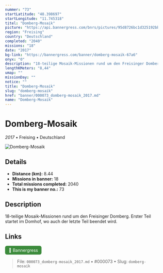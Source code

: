 ```yaml
---
nummer: "73"
startLatitude: "48.398697"
startLongitude: "11.745318"
titel: "Domberg-Mosaik"
picture: "https://api.bannergress.com/bnrs/pictures/95d8726bc1d325192bbca93502f70816"
region: "Freising"
country: "Deutschland"
completed: "2040"
missions: "18"
date: "2017"
bg-link: "https://bannergress.com/banner/domberg-mosaik-67a6"
onyx: "0"
description: "18-teilige Mosaik-Missionen rund um den Freisinger Domberg.\nErster Teil startet im Domhof, wo auch der letzte Teil beendet wird."
lengthKMeters: "8,44"
umap: ""
missionDay: ""
notice: ""
title: "Domberg-Mosaik"
slug: "domberg-mosaik"
href: "banner/000073_domberg-mosaik_2017.md"
name: "Domberg-Mosaik"
---
```

# Domberg-Mosaik

*2017* • Freising • Deutschland

![Domberg-Mosaik](https://api.bannergress.com/bnrs/pictures/95d8726bc1d325192bbca93502f70816)



## Details
- **Distance (km):** 8.44
- **Missions in banner:** 18
- **Total missions completed:** 2040
- **This is my banner no.:** 73



## Description
18-teilige Mosaik-Missionen rund um den Freisinger Domberg.
Erster Teil startet im Domhof, wo auch der letzte Teil beendet wird.



## Links
<a href="https://bannergress.com/banner/domberg-mosaik-67a6" target="_blank" style="display:inline-block;margin-right:8px;padding:6px 12px;background:#3c8b3c;color:#fff;text-decoration:none;border-radius:6px;">🔗 Bannergress</a>



> File: `000073_domberg-mosaik_2017.md` • #000073 • Slug: `domberg-mosaik`
